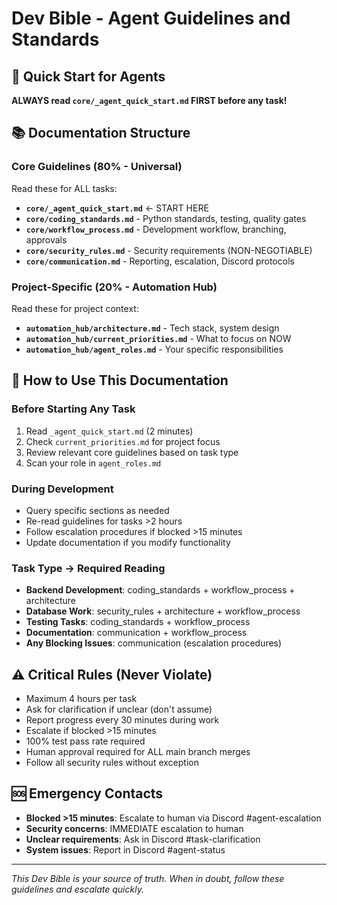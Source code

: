 # Dev Bible - Agent Guidelines and Standards

## 🚀 Quick Start for Agents
**ALWAYS read `core/_agent_quick_start.md` FIRST before any task!**

## 📚 Documentation Structure

### Core Guidelines (80% - Universal)
Read these for ALL tasks:
- **`core/_agent_quick_start.md`** ← START HERE
- **`core/coding_standards.md`** - Python standards, testing, quality gates
- **`core/workflow_process.md`** - Development workflow, branching, approvals
- **`core/security_rules.md`** - Security requirements (NON-NEGOTIABLE)
- **`core/communication.md`** - Reporting, escalation, Discord protocols

### Project-Specific (20% - Automation Hub)
Read these for project context:
- **`automation_hub/architecture.md`** - Tech stack, system design
- **`automation_hub/current_priorities.md`** - What to focus on NOW
- **`automation_hub/agent_roles.md`** - Your specific responsibilities

## 🎯 How to Use This Documentation

### Before Starting Any Task
1. Read `_agent_quick_start.md` (2 minutes)
2. Check `current_priorities.md` for project focus
3. Review relevant core guidelines based on task type
4. Scan your role in `agent_roles.md`

### During Development
- Query specific sections as needed
- Re-read guidelines for tasks >2 hours
- Follow escalation procedures if blocked >15 minutes
- Update documentation if you modify functionality

### Task Type → Required Reading
- **Backend Development**: coding_standards + workflow_process + architecture
- **Database Work**: security_rules + architecture + workflow_process  
- **Testing Tasks**: coding_standards + workflow_process
- **Documentation**: communication + workflow_process
- **Any Blocking Issues**: communication (escalation procedures)

## ⚠️ Critical Rules (Never Violate)
- Maximum 4 hours per task
- Ask for clarification if unclear (don't assume)
- Report progress every 30 minutes during work
- Escalate if blocked >15 minutes
- 100% test pass rate required
- Human approval required for ALL main branch merges
- Follow all security rules without exception

## 🆘 Emergency Contacts
- **Blocked >15 minutes**: Escalate to human via Discord #agent-escalation
- **Security concerns**: IMMEDIATE escalation to human
- **Unclear requirements**: Ask in Discord #task-clarification
- **System issues**: Report in Discord #agent-status

---
*This Dev Bible is your source of truth. When in doubt, follow these guidelines and escalate quickly.*